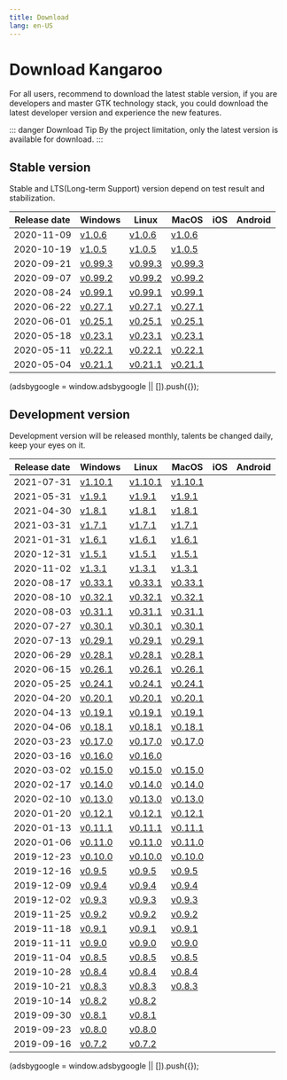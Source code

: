 ```yaml
---
title: Download
lang: en-US
---
```


# Download Kangaroo
For all users, recommend to download the latest stable version, if you are developers and master GTK technology stack, you could download the latest developer version and experience the new features.

::: danger Download Tip
By the project limitation, only the latest version is available for download.
:::


## Stable version
Stable and LTS(Long-term Support) version depend on test result and stabilization. <br/>

| Release date | Windows           | Linux           | MacOS           | iOS             | Android         |
|--------------|-------------------|-----------------|-----------------|-----------------|-----------------|
| 2020-11-09   | [v1.0.6](./v1.0.6.201109) | [v1.0.6](./v1.0.6.201109) | [v1.0.6](./v1.0.6.201109) |
| 2020-10-19   | [v1.0.5](./v1.0.5.201019) | [v1.0.5](./v1.0.5.201019) | [v1.0.5](./v1.0.5.201019) |
| 2020-09-21   | [v0.99.3](./v0.99.3.200921) | [v0.99.3](./v0.99.3.200921) | [v0.99.3](./v0.99.3.200921) |
| 2020-09-07   | [v0.99.2](./v0.99.2.200907) | [v0.99.2](./v0.99.2.200907) | [v0.99.2](./v0.99.2.200907) |
| 2020-08-24   | [v0.99.1](./v0.99.1.200824) | [v0.99.1](./v0.99.1.200824) | [v0.99.1](./v0.99.1.200824) |
| 2020-06-22   | [v0.27.1](./v0.27.1.200622) | [v0.27.1](./v0.27.1.200622) | [v0.27.1](./v0.27.1.200622) |
| 2020-06-01   | [v0.25.1](./v0.25.1.200601) | [v0.25.1](./v0.25.1.200601) | [v0.25.1](./v0.25.1.200601) |
| 2020-05-18   | [v0.23.1](./v0.23.1.200518) | [v0.23.1](./v0.23.1.200518) | [v0.23.1](./v0.23.1.200518) |
| 2020-05-11   | [v0.22.1](./v0.22.1.200511) | [v0.22.1](./v0.22.1.200511) | [v0.22.1](./v0.22.1.200511) |
| 2020-05-04   | [v0.21.1](./v0.21.1.200504) | [v0.21.1](./v0.21.1.200504) | [v0.21.1](./v0.21.1.200504) |

<div>
    <script2 type="text/javascript" async="true" src="https://pagead2.googlesyndication.com/pagead/js/adsbygoogle.js" />
    <ins class="adsbygoogle"
        style="display:block; text-align:center;"
        data-ad-layout="in-article"
        data-ad-format="fluid"
        data-ad-client="ca-pub-3975819313740938"
        data-ad-slot="6760827895"></ins>
    <script2 type="text/javascript">
        (adsbygoogle = window.adsbygoogle || []).push({});
    </script2>
</div>

## Development version
Development version will be released monthly, talents be changed daily, keep your eyes on it. <br/>

| Release date | Windows           | Linux           | MacOS           | iOS             | Android         |
|--------------|-------------------|-----------------|-----------------|-----------------|-----------------|
| 2021-07-31   | [v1.10.1](./v1.10.1.210731) | [v1.10.1](./v1.10.1.210731) | [v1.10.1](./v1.10.1.210731) |
| 2021-05-31   | [v1.9.1](./v1.9.1.210531) | [v1.9.1](./v1.9.1.210531) | [v1.9.1](./v1.9.1.210531) |
| 2021-04-30   | [v1.8.1](./v1.8.1.210430) | [v1.8.1](./v1.8.1.210430) | [v1.8.1](./v1.8.1.210430) |
| 2021-03-31   | [v1.7.1](./v1.7.1.210331) | [v1.7.1](./v1.7.1.210331) | [v1.7.1](./v1.7.1.210331) |
| 2021-01-31   | [v1.6.1](./v1.6.1.210131) | [v1.6.1](./v1.6.1.210131) | [v1.6.1](./v1.6.1.210131) |
| 2020-12-31   | [v1.5.1](./v1.5.1.201231) | [v1.5.1](./v1.5.1.201231) | [v1.5.1](./v1.5.1.201231) |
| 2020-11-02   | [v1.3.1](./v1.3.1.201102) | [v1.3.1](./v1.3.1.201102) | [v1.3.1](./v1.3.1.201102) |
| 2020-08-17   | [v0.33.1](./v0.33.1.200817) | [v0.33.1](./v0.33.1.200817) | [v0.33.1](./v0.33.1.200817) |
| 2020-08-10   | [v0.32.1](./v0.32.1.200810) | [v0.32.1](./v0.32.1.200810) | [v0.32.1](./v0.32.1.200810) |
| 2020-08-03   | [v0.31.1](./v0.31.1.200803) | [v0.31.1](./v0.31.1.200803) | [v0.31.1](./v0.31.1.200803) |
| 2020-07-27   | [v0.30.1](./v0.30.1.200727) | [v0.30.1](./v0.30.1.200727) | [v0.30.1](./v0.30.1.200727) |
| 2020-07-13   | [v0.29.1](./v0.29.1.200713) | [v0.29.1](./v0.29.1.200713) | [v0.29.1](./v0.29.1.200713) |
| 2020-06-29   | [v0.28.1](./v0.28.1.200629) | [v0.28.1](./v0.28.1.200629) | [v0.28.1](./v0.28.1.200629) |
| 2020-06-15   | [v0.26.1](./v0.26.1.200615) | [v0.26.1](./v0.26.1.200615) | [v0.26.1](./v0.26.1.200615) |
| 2020-05-25   | [v0.24.1](./v0.24.1.200525) | [v0.24.1](./v0.24.1.200525) | [v0.24.1](./v0.24.1.200525) |
| 2020-04-20   | [v0.20.1](./v0.20.1.200420) | [v0.20.1](./v0.20.1.200420) | [v0.20.1](./v0.20.1.200420) |
| 2020-04-13   | [v0.19.1](./v0.19.1.200413) | [v0.19.1](./v0.19.1.200413) | [v0.19.1](./v0.19.1.200413) |
| 2020-04-06   | [v0.18.1](./v0.18.1.200406) | [v0.18.1](./v0.18.1.200406) | [v0.18.1](./v0.18.1.200406) |
| 2020-03-23   | [v0.17.0](./v0.17.0.200323) | [v0.17.0](./v0.17.0.200323) | [v0.17.0](./v0.17.0.200323) |
| 2020-03-16   | [v0.16.0](./v0.16.0.200316) | [v0.16.0](./v0.16.0.200316) |  |
| 2020-03-02   | [v0.15.0](./v0.15.0.200302) | [v0.15.0](./v0.15.0.200302) | [v0.15.0](./v0.15.0.200302) |
| 2020-02-17   | [v0.14.0](./v0.14.0.200217) | [v0.14.0](./v0.14.0.200217) | [v0.14.0](./v0.14.0.200217) |
| 2020-02-10   | [v0.13.0](./v0.13.0.200210) | [v0.13.0](./v0.13.0.200210) | [v0.13.0](./v0.13.0.200210) |
| 2020-01-20   | [v0.12.1](./v0.12.1.200120) | [v0.12.1](./v0.12.1.200120) | [v0.12.1](./v0.12.1.200120) |
| 2020-01-13   | [v0.11.1](./v0.11.1.200113) | [v0.11.1](./v0.11.1.200113) | [v0.11.1](./v0.11.1.200113) |
| 2020-01-06   | [v0.11.0](./v0.11.0.200106) | [v0.11.0](./v0.11.0.200106) | [v0.11.0](./v0.11.0.200106) |
| 2019-12-23   | [v0.10.0](./v0.10.0.191223) | [v0.10.0](./v0.10.0.191223) | [v0.10.0](./v0.10.0.191223) |
| 2019-12-16   | [v0.9.5](./v0.9.5.191216) | [v0.9.5](./v0.9.5.191216) | [v0.9.5](./v0.9.5.191216) |
| 2019-12-09   | [v0.9.4](./v0.9.4.191209) | [v0.9.4](./v0.9.4.191209) | [v0.9.4](./v0.9.4.191209) |
| 2019-12-02   | [v0.9.3](./v0.9.3.191202) | [v0.9.3](./v0.9.3.191202) | [v0.9.3](./v0.9.3.191202) |
| 2019-11-25   | [v0.9.2](./v0.9.2.191125) | [v0.9.2](./v0.9.2.191125) | [v0.9.2](./v0.9.2.191125) |
| 2019-11-18   | [v0.9.1](./v0.9.1.191118) | [v0.9.1](./v0.9.1.191118) | [v0.9.1](./v0.9.1.191118) |
| 2019-11-11   | [v0.9.0](./v0.9.0.191111) | [v0.9.0](./v0.9.0.191111) | [v0.9.0](./v0.9.0.191111) |
| 2019-11-04   | [v0.8.5](./v0.8.5.191104) | [v0.8.5](./v0.8.5.191104) | [v0.8.5](./v0.8.5.191104) |
| 2019-10-28   | [v0.8.4](./v0.8.4.191028) | [v0.8.4](./v0.8.4.191028) | [v0.8.4](./v0.8.4.191028) |
| 2019-10-21   | [v0.8.3](./v0.8.3.191021) | [v0.8.3](./v0.8.3.191021) | [v0.8.3](./v0.8.3.191021) |
| 2019-10-14   | [v0.8.2](./v0.8.2.191014) | [v0.8.2](./v0.8.2.191014) |  |
| 2019-09-30   | [v0.8.1](./v0.8.1.190930) | [v0.8.1](./v0.8.1.190930) |  |
| 2019-09-23   | [v0.8.0](./v0.8.0.190923) | [v0.8.0](./v0.8.0.190923) |  |
| 2019-09-16   | [v0.7.2](./v0.7.2.190916) | [v0.7.2](./v0.7.2.190916) |  |

<div>
    <ins class="adsbygoogle"
        style="display:block; text-align:center;"
        data-ad-layout="in-article"
        data-ad-format="fluid"
        data-ad-client="ca-pub-3975819313740938"
        data-ad-slot="6760827895"></ins>
    <script2 type="text/javascript">
        (adsbygoogle = window.adsbygoogle || []).push({});
    </script2>
</div>
